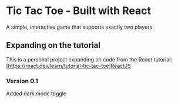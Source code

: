 # Tic Tac Toe - Built with React

A simple, interactive game that supports exactly two players. 

## Expanding on the tutorial
This is a personal project expanding on code from the React tutorial: [https://react.dev/learn/tutorial-tic-tac-toe]ReactJS

### Version 0.1
Added dark mode toggle